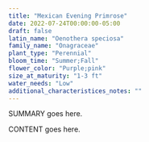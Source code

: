 ```yaml
---
title: "Mexican Evening Primrose"
date: 2022-07-24T00:00:00-05:00
draft: false
latin_name: "Oenothera speciosa"
family_name: "Onagraceae"
plant_type: "Perennial"
bloom_time: "Summer;Fall"
flower_color: "Purple;pink"
size_at_maturity: "1-3 ft"
water_needs: "Low"
additional_characteristices_notes: ""
---
```


SUMMARY goes here.

<!--more-->

CONTENT goes here.